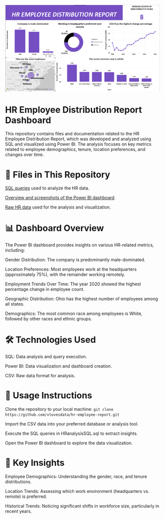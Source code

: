 ![](https://github.com/Vlovesdata/HR-EMPLOYEE-FULL-SQL-PROJECT/blob/main/hrreport.png)

# HR Employee Distribution Report Dashboard

This repository contains files and documentation related to the HR Employee Distribution Report, which was developed and analyzed using SQL and visualized using Power BI. The analysis focuses on key metrics related to employee demographics, tenure, location preferences, and changes over time.


# 📂 Files in This Repository

[SQL queries](./HRanalysisSQL.sql) used to analyze the HR data.

[Overview and screenshots of the Power BI dashboard](./HRemployeeReport.pdf).

[Raw HR data](./HumanResources.csv) used for the analysis and visualization.


# 📊 Dashboard Overview
The Power BI dashboard provides insights on various HR-related metrics, including:

Gender Distribution: The company is predominantly male-dominated. 

Location Preferences: Most employees work at the headquarters (approximately 75%), with the remainder working remotely. 

Employment Trends Over Time: The year 2020 showed the highest percentage change in employee count. 

Geographic Distribution: Ohio has the highest number of employees among all states. 

Demographics: The most common race among employees is White, followed by other races and ethnic groups. 


# 🛠️ Technologies Used
SQL: Data analysis and query execution.

Power BI: Data visualization and dashboard creation.

CSV: Raw data format for analysis.


# 🚀 Usage Instructions
Clone the repository to your local machine: ```git clone https://github.com/vlovesdata/hr-employee-report.git```

Import the CSV data into your preferred database or analysis tool.

Execute the SQL queries in HRanalysisSQL.sql to extract insights.

Open the Power BI dashboard to explore the data visualization.


# 📢 Key Insights

Employee Demographics: Understanding the gender, race, and tenure distributions.

Location Trends: Assessing which work environment (headquarters vs. remote) is preferred.

Historical Trends: Noticing significant shifts in workforce size, particularly in recent years.
